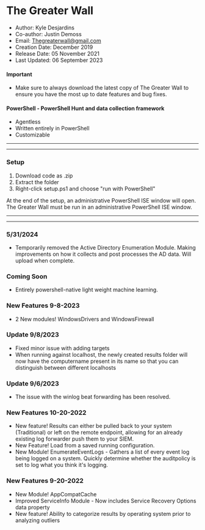 # The Greater Wall
* Author: Kyle Desjardins
* Co-author: Justin Demoss
* Email: Thegreaterwall@gmail.com
* Creation Date: December 2019
* Release Date: 05 November 2021
* Last Updated: 06 September 2023
#### Important
* Make sure to always download the latest copy of The Greater Wall to ensure you have the most up to date features and bug fixes.
#### PowerShell - PowerShell Hunt and data collection framework
* Agentless
* Written entirely in PowerShell
* Customizable
***
***
### Setup
1. Download code as .zip
2. Extract the folder
3. Right-click setup.ps1 and choose "run with PowerShell"

At the end of the setup, an administrative PowerShell ISE window will open.
The Greater Wall must be run in an administrative PowerShell ISE window.
***
***
### 5/31/2024
* Temporarily removed the Active Directory Enumeration Module. Making improvements on how it collects and post processes the AD data. Will upload when complete.
  
### Coming Soon 
* Entirely powershell-native light weight machine learning.

### New Features 9-8-2023
* 2 New modules! WindowsDrivers and WindowsFirewall

### Update 9/8/2023
* Fixed minor issue with adding targets
* When running against localhost, the newly created results folder will now have the computername present in its name so that you can distinguish between different localhosts
  
### Update 9/6/2023
* The issue with the winlog beat forwarding has been resolved.

### New Features 10-20-2022
* New feature! Results can either be pulled back to your system  (Traditional) or left on the remote endpoint, allowing for an already existing log forwarder push them to your SIEM.
* New Feature! Load from a saved running configuration.
* New Module! EnumerateEventLogs - Gathers a list of every event log being logged on a system. Quickly determine whether the auditpolicy is set to log what you think it's logging.

### New Features 9-20-2022
* New Module! AppCompatCache
* Improved ServiceInfo Module - Now includes Service Recovery Options data property
* New feature! Ability to categorize results by operating system prior to analyzing outliers


